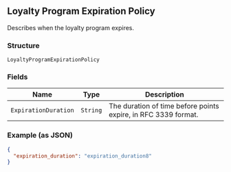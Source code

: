 ## Loyalty Program Expiration Policy

Describes when the loyalty program expires.

### Structure

`LoyaltyProgramExpirationPolicy`

### Fields

| Name | Type | Description |
|  --- | --- | --- |
| `ExpirationDuration` | `String` | The duration of time before points expire, in RFC 3339 format. |

### Example (as JSON)

```json
{
  "expiration_duration": "expiration_duration8"
}
```

